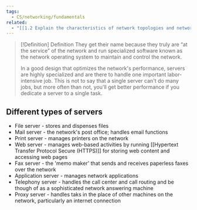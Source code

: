 ```yaml
---
tags:
  - CS/networking/fundamentals
related:
  - "[[1.2 Explain the characteristics of network topologies and network types]]"
---
```


> [!Definition] Definition
> They get their name because they truly are “at the service” of the network and run specialized software known as the network operating system to maintain and control the network. 
>
> In a good design that optimizes the network's performance, servers are highly specialized and are there to handle one important labor- intensive job. This is not to say that a single server can't do many jobs, but more often than not, you'll get better performance if you dedicate a server to a single task.

## Different types of servers

- File server - stores and dispenses files
- Mail server - the network's post office; handles email functions
- Print server - manages printers on the network
- Web server - manages web-based activities by running [[Hypertext Transfer Protocol Secure (HTTPS)]] for storing web content and accessing web pages
- Fax server - the 'memo maker' that sends and receives paperless faxes over the network
- Application server - manages network applications
- Telephony server - handles the call center and call routing and be though of as a sophisticated network answering machine
- Proxy server - handles taks in the place of other machines on the network, particularly an internet connection

